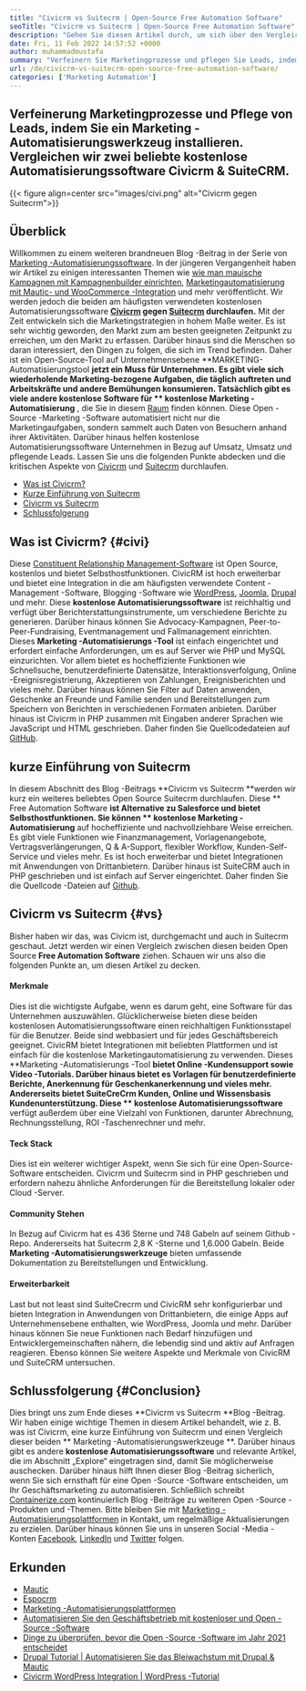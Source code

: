 ```yaml
---
title: "Civicrm vs Suitecrm | Open-Source Free Automation Software" 
seoTitle: "Civicrm vs Suitecrm | Open-Source Free Automation Software" 
description: "Gehen Sie diesen Artikel durch, um sich über den Vergleich von Civicrm gegen Suitecrm zu informieren. Installieren Sie eine Open-Source-Marketing-Automatisierungssoftware, um einen Wettbewerbsvorteil zu erhalten." 
date: Fri, 11 Feb 2022 14:57:52 +0000
author: muhammadmustafa
summary: "Verfeinern Sie Marketingprozesse und pflegen Sie Leads, indem Sie ein Marketing -Automatisierungswerkzeug installieren. Vergleichen wir zwei beliebte kostenlose Automatisierungssoftware Civicrm & amp; Suitecrm." 
url: /de/civicrm-vs-suitecrm-open-source-free-automation-software/
categories: ['Marketing Automation']
---
```


## Verfeinerung Marketingprozesse und Pflege von Leads, indem Sie ein Marketing -Automatisierungswerkzeug installieren. Vergleichen wir zwei beliebte kostenlose Automatisierungssoftware Civicrm & SuiteCRM.

{{< figure align=center src="images/civi.png" alt="Civicrm gegen Suitecrm">}}


## Überblick
Willkommen zu einem weiteren brandneuen Blog -Beitrag in der Serie von [Marketing -Automatisierungssoftware][1]. In der jüngeren Vergangenheit haben wir Artikel zu einigen interessanten Themen wie [wie man mauische Kampagnen mit Kampagnenbuilder einrichten][2], [Marketingautomatisierung mit Mautic- und WooCommerce -Integration][3] und mehr veröffentlicht. Wir werden jedoch die beiden am häufigsten verwendeten kostenlosen Automatisierungssoftware **[Civicrm][4] gegen [Suitecrm][5] durchlaufen.**  Mit der Zeit entwickeln sich die Marketingstrategien in hohem Maße weiter. Es ist sehr wichtig geworden, den Markt zum am besten geeigneten Zeitpunkt zu erreichen, um den Markt zu erfassen. Darüber hinaus sind die Menschen so daran interessiert, den Dingen zu folgen, die sich im Trend befinden.
Daher ist ein Open-Source-Tool auf Unternehmensebene **MARKETING-Automatisierungstool  **jetzt ein Muss für Unternehmen. Es gibt viele sich wiederholende Marketing-bezogene Aufgaben, die täglich auftreten und Arbeitskräfte und andere Bemühungen konsumieren. Tatsächlich gibt es viele andere kostenlose Software für **  kostenlose Marketing -Automatisierung** , die Sie in diesem [Raum][6] finden können. Diese Open -Source -Marketing -Software automatisiert nicht nur die Marketingaufgaben, sondern sammelt auch Daten von Besuchern anhand ihrer Aktivitäten. Darüber hinaus helfen kostenlose Automatisierungssoftware Unternehmen in Bezug auf Umsatz, Umsatz und pflegende Leads. Lassen Sie uns die folgenden Punkte abdecken und die kritischen Aspekte von [Civicrm][4] und [Suitecrm][5] durchlaufen.
  * [Was ist Civicrm?][7]
  * [Kurze Einführung von Suitecrm][8]
  * [Civicrm vs Suitecrm][9]
  * [Schlussfolgerung][10]

## Was ist Civicrm?   {#civi}
Diese [Constituent Relationship Management-Software][4] ist Open Source, kostenlos und bietet Selbsthostfunktionen. CivicRM ist hoch erweiterbar und bietet eine Integration in die am häufigsten verwendete Content -Management -Software, Blogging -Software wie [WordPress][11], [Joomla][12], [Drupal][13] und mehr. Diese **kostenlose Automatisierungssoftware**  ist reichhaltig und verfügt über Berichterstattungsinstrumente, um verschiedene Berichte zu generieren. Darüber hinaus können Sie Advocacy-Kampagnen, Peer-to-Peer-Fundraising, Eventmanagement und Fallmanagement einrichten.
Dieses **Marketing -Automatisierungs -Tool**  ist einfach eingerichtet und erfordert einfache Anforderungen, um es auf Server wie PHP und MySQL einzurichten. Vor allem bietet es hocheffiziente Funktionen wie Schnellsuche, benutzerdefinierte Datensätze, Interaktionsverfolgung, Online -Ereignisregistrierung, Akzeptieren von Zahlungen, Ereignisberichten und vieles mehr. Darüber hinaus können Sie Filter auf Daten anwenden, Geschenke an Freunde und Familie senden und Bereitstellungen zum Speichern von Berichten in verschiedenen Formaten anbieten. Darüber hinaus ist Civicrm in PHP zusammen mit Eingaben anderer Sprachen wie JavaScript und HTML geschrieben. Daher finden Sie Quellcodedateien auf [GitHub][14].

## kurze Einführung von Suitecrm
In diesem Abschnitt des Blog -Beitrags **Civicrm vs Suitecrm  **werden wir kurz ein weiteres beliebtes Open Source Suitecrm durchlaufen. Diese **  Free Automation Software  **ist Alternative zu Salesforce und bietet Selbsthostfunktionen. Sie können **  kostenlose Marketing -Automatisierung**  auf hocheffiziente und nachvollziehbare Weise erreichen. Es gibt viele Funktionen wie Finanzmanagement, Vorlagenangebote, Vertragsverlängerungen, Q & A-Support, flexibler Workflow, Kunden-Self-Service und vieles mehr. Es ist hoch erweiterbar und bietet Integrationen mit Anwendungen von Drittanbietern. Darüber hinaus ist SuiteCRM auch in PHP geschrieben und ist einfach auf Server eingerichtet. Daher finden Sie die Quellcode -Dateien auf [Github][15].

## Civicrm vs Suitecrm   {#vs}
Bisher haben wir das, was Civicm ist, durchgemacht und auch in Suitecrm geschaut. Jetzt werden wir einen Vergleich zwischen diesen beiden Open Source **Free Automation Software**  ziehen. Schauen wir uns also die folgenden Punkte an, um diesen Artikel zu decken.

#### Merkmale
Dies ist die wichtigste Aufgabe, wenn es darum geht, eine Software für das Unternehmen auszuwählen. Glücklicherweise bieten diese beiden kostenlosen Automatisierungssoftware einen reichhaltigen Funktionsstapel für die Benutzer. Beide sind webbasiert und für jedes Geschäftsbereich geeignet. CivicRM bietet Integrationen mit beliebten Plattformen und ist einfach für die kostenlose Marketingautomatisierung zu verwenden. Dieses **Marketing -Automatisierungs -Tool  **bietet Online -Kundensupport sowie Video -Tutorials. Darüber hinaus bietet es Vorlagen für benutzerdefinierte Berichte, Anerkennung für Geschenkanerkennung und vieles mehr. Andererseits bietet SuiteCreCrm Kunden, Online und Wissensbasis Kundenunterstützung. Diese **  kostenlose Automatisierungssoftware**  verfügt außerdem über eine Vielzahl von Funktionen, darunter Abrechnung, Rechnungsstellung, ROI -Taschenrechner und mehr.

#### Teck Stack
Dies ist ein weiterer wichtiger Aspekt, wenn Sie sich für eine Open-Source-Software entscheiden. Civicrm und Suitecrm sind in PHP geschrieben und erfordern nahezu ähnliche Anforderungen für die Bereitstellung lokaler oder Cloud -Server.

#### Community Stehen
In Bezug auf Civicrm hat es 436 Sterne und 748 Gabeln auf seinem Github -Repo. Andererseits hat Suitecrm 2,8 K -Sterne und 1,6.000 Gabeln. Beide **Marketing -Automatisierungswerkzeuge**  bieten umfassende Dokumentation zu Bereitstellungen und Entwicklung.

#### Erweiterbarkeit
Last but not least sind SuiteCrecrm und CivicRM sehr konfigurierbar und bieten Integration in Anwendungen von Drittanbietern, die einige Apps auf Unternehmensebene enthalten, wie WordPress, Joomla und mehr. Darüber hinaus können Sie neue Funktionen nach Bedarf hinzufügen und Entwicklergemeinschaften nähern, die lebendig sind und aktiv auf Anfragen reagieren.
Ebenso können Sie weitere Aspekte und Merkmale von CivicRM und SuiteCRM untersuchen.

## Schlussfolgerung   {#Conclusion}
Dies bringt uns zum Ende dieses **Civicrm vs Suitecrm  **Blog -Beitrag. Wir haben einige wichtige Themen in diesem Artikel behandelt, wie z. B. was ist Civicrm, eine kurze Einführung von Suitecrm und einen Vergleich dieser beiden **  Marketing -Automatisierungswerkzeuge **. Darüber hinaus gibt es andere  **kostenlose Automatisierungssoftware**   und relevante Artikel, die im Abschnitt „Explore“ eingetragen sind, damit Sie möglicherweise auschecken. Darüber hinaus hilft Ihnen dieser Blog -Beitrag sicherlich, wenn Sie sich ernsthaft für eine Open -Source -Software entscheiden, um Ihr Geschäftsmarketing zu automatisieren.
Schließlich schreibt [Containerize.com][16] kontinuierlich Blog -Beiträge zu weiteren Open -Source -Produkten und -Themen. Bitte bleiben Sie mit [Marketing -Automatisierungsplattformen][6] in Kontakt, um regelmäßige Aktualisierungen zu erzielen. Darüber hinaus können Sie uns in unseren Social -Media -Konten [Facebook][17], [LinkedIn][18] und [Twitter][19] folgen.

## Erkunden
  * [Mautic][20]
  * [Espocrm][21]
  * [Marketing -Automatisierungsplattformen][6]
  * [Automatisieren Sie den Geschäftsbetrieb mit kostenloser und Open -Source -Software][22]
  * [Dinge zu überprüfen, bevor die Open -Source -Software im Jahr 2021 entscheidet][23]
  * [Drupal Tutorial | Automatisieren Sie das Bleiwachstum mit Drupal & Mautic][24]
  * [Civicrm WordPress Integration | WordPress -Tutorial][25]

  
[1]: https://blog.containerize.com/category/marketing-automation/
[2]: https://blog.containerize.com/marketing-automation/how-to-setup-marketing-campaigns-using-mautic-campaign-builder/
[3]: https://blog.containerize.com/blogging/marketing-automation-using-mautic-and-wordpress-woocommerce/
[4]: https://products.containerize.com/marketing-automation/civicrm/
[5]: https://products.containerize.com/marketing-automation/suitecrm/
[6]: https://products.containerize.com/marketing-automation/
[7]: #civi
[8]: #suite
[9]: #vs
[10]: #Conclusion
[11]: https://products.containerize.com/blogging/wordpress/
[12]: https://products.containerize.com/content-management/joomla/
[13]: https://products.containerize.com/content-management/drupal/
[14]: https://github.com/civicrm/civicrm-core
[15]: https://github.com/salesagility/SuiteCRM
[16]: https://www.containerize.com/
[17]: https://web.facebook.com/containerize
[18]: https://www.linkedin.com/company/containerize/
[19]: https://twitter.com/containerize_co
[20]: https://products.containerize.com/marketing-automation/mautic/
[21]: https://products.containerize.com/marketing-automation/espocrm/
[22]: https://blog.containerize.com/blogging/automate-business-operations-using-open-source-software/
[23]: https://blog.containerize.com/cmdb-software/things-to-review-before-opting-open-source-software-in-2021/
[24]: https://blog.containerize.com/content-management/drupal-tutorial-automate-lead-growth-with-drupal-mautic/
[25]: https://blog.containerize.com/blogging/civicrm-wordpress-integration-wordpress-tutorial/
